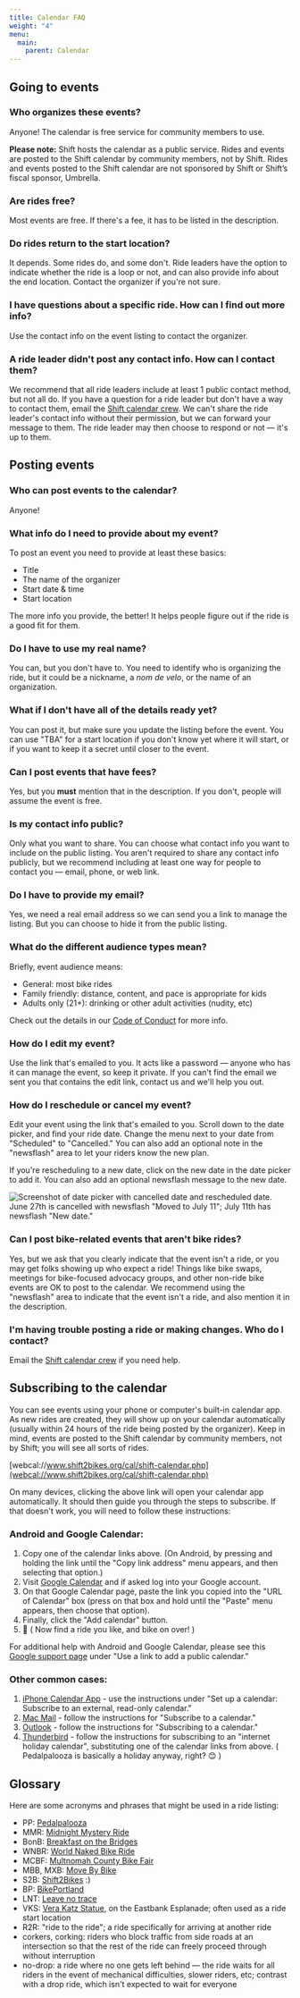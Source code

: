 ```yaml
---
title: Calendar FAQ
weight: "4"
menu:
  main:
    parent: Calendar
---
```

## Going to events

### Who organizes these events?

Anyone! The calendar is free service for community members to use.

**Please note:** Shift hosts the calendar as a public service. Rides and events are posted to the Shift calendar by community members, not by Shift. Rides and events posted to the Shift calendar are not sponsored by Shift or Shift’s fiscal sponsor, Umbrella.

### Are rides free?

Most events are free. If there's a fee, it has to be listed in the description.

### Do rides return to the start location?

It depends. Some rides do, and some don't. Ride leaders have the option to indicate whether the ride is a loop or not, and can also provide info about the end location. Contact the organizer if you're not sure.

### I have questions about a specific ride. How can I find out more info?

Use the contact info on the event listing to contact the organizer.

### A ride leader didn't post any contact info. How can I contact them?

We recommend that all ride leaders include at least 1 public contact method, but not all do. If you have a question for a ride leader but don't have a way to contact them, email the [Shift calendar crew](mailto:bikecal@shift2bikes.org). We can't share the ride leader's contact info without their permission, but we can forward your message to them. The ride leader may then choose to respond or not — it's up to them.


## Posting events

### Who can post events to the calendar?

Anyone!

### What info do I need to provide about my event?

To post an event you need to provide at least these basics:

* Title
* The name of the organizer
* Start date & time
* Start location

The more info you provide, the better! It helps people figure out if the ride is a good fit for them.

### Do I have to use my real name?

You can, but you don't have to. You need to identify who is organizing the ride, but it could be a nickname, a *nom de velo*, or the name of an organization.

### What if I don't have all of the details ready yet?

You can post it, but make sure you update the listing before the event. You can use "TBA" for a start location if you don't know yet where it will start, or if you want to keep it a secret until closer to the event.

### Can I post events that have fees?

Yes, but you **must** mention that in the description. If you don't, people will assume the event is free.

### Is my contact info public?

Only what you want to share. You can choose what contact info you want to include on the public listing. You aren't required to share any contact info publicly, but we recommend including at least one way for people to contact you — email, phone, or web link.

### Do I have to provide my email?

Yes, we need a real email address so we can send you a link to manage the listing. But you can choose to hide it from the public listing.

### What do the different audience types mean?

Briefly, event audience means: 

* General: most bike rides
* Family friendly: distance, content, and pace is appropriate for kids
* Adults only (21+): drinking or other adult activities (nudity, etc)

Check out the details in our [Code of Conduct](/pages/shift-code-of-conduct/#3-expected-behavior) for more info.

### How do I edit my event?

Use the link that's emailed to you. It acts like a password — anyone who has it can manage the event, so keep it private. If you can't find the email we sent you that contains the edit link, contact us and we'll help you out.

### How do I reschedule or cancel my event?

Edit your event using the link that's emailed to you. Scroll down to the date picker, and find your ride date. Change the menu next to your date from "Scheduled" to "Cancelled." You can also add an optional note in the "newsflash" area to let your riders know the new plan.

If you're rescheduling to a new date, click on the new date in the date picker to add it. You can also add an optional newsflash message to the new date.

![Screenshot of date picker with cancelled date and rescheduled date. June 27th is cancelled with newsflash "Moved to July 11"; July 11th has newsflash "New date."](/images/uploads/rescheduling-a-ride.png)

### Can I post bike-related events that aren't bike rides?

Yes, but we ask that you clearly indicate that the event isn't a ride, or you may get folks showing up who expect a ride! Things like bike swaps, meetings for bike-focused advocacy groups, and other non-ride bike events are OK to post to the calendar. We recommend using the "newsflash" area to indicate that the event isn't a ride, and also mention it in the description.

### I'm having trouble posting a ride or making changes. Who do I contact?

Email the [Shift calendar crew](mailto:bikecal@shift2bikes.org) if you need help.

## Subscribing to the calendar

You can see events using your phone or computer's built-in calendar app. As new rides are created, they will show up on your calendar automatically (usually within 24 hours of the ride being posted by the organizer). Keep in mind, events are posted to the Shift calendar by community members, not by Shift; you will see all sorts of rides.

[webcal://www.shift2bikes.org/cal/shift-calendar.php](webcal://www.shift2bikes.org/cal/shift-calendar.php)

On many devices, clicking the above link will open your calendar app automatically. It should then guide you through the steps to subscribe. If that doesn't work, you will need to follow these instructions:

### Android and Google Calendar:

1. Copy one of the calendar links above. (On Android, by pressing and holding the link until the "Copy link address" menu appears, and then selecting that option.)
2. Visit [Google Calendar](https://calendar.google.com/calendar/u/0/r/settings/addbyurl) and if asked log into your Google account.
3. On that Google Calendar page, paste the link you copied into the "URL of Calendar" box (press on that box and hold until the "Paste" menu appears, then choose that option).
4. Finally, click the "Add calendar" button.
5. 🎉 ( Now find a ride you like, and bike on over! )

For additional help with Android and Google Calendar, please see this [Google support page](https://support.google.com/calendar/answer/37100) under "Use a link to add a public calendar."

### Other common cases:

1. [iPhone Calendar App](https://support.apple.com/guide/iphone/use-multiple-calendars-iph3d1110d4/ios) - use the instructions under "Set up a calendar: Subscribe to an external, read-only calendar."
1. [Mac Mail](https://support.apple.com/guide/calendar/subscribe-to-calendars-icl1022/mac) - follow the instructions for "Subscribe to a calendar."
1. [Outlook](https://support.microsoft.com/en-us/office/import-or-subscribe-to-a-calendar-in-outlook-on-the-web-503ffaf6-7b86-44fe-8dd6-8099d95f38df) - follow the instructions for "Subscribing to a calendar."
1. [Thunderbird](https://support.mozilla.org/en-US/kb/adding-a-holiday-calendar) - follow the instructions for subscribing to an "internet holiday calendar", substituting one of the calendar links from above.  ( Pedalpalooza is basically a holiday anyway, right? 😊 )

## Glossary

Here are some acronyms and phrases that might be used in a ride listing: 

* PP: [Pedalpalooza](/pages/pedalpalooza/)
* MMR: [Midnight Mystery Ride](/pages/mmr/)
* BonB: [Breakfast on the Bridges](/pages/bonb/)
* WNBR: [World Naked Bike Ride](/pages/wnbr/)
* MCBF: [Multnomah County Bike Fair](/pages/mcbf/)
* MBB, MXB: [Move By Bike](/pages/mbb/)
* S2B: [Shift2Bikes](/pages/mission_statement/) :)
* BP: [BikePortland](https://bikeportland.org/)
* LNT: [Leave no trace](https://en.wikipedia.org/wiki/Leave_No_Trace)
* VKS: [Vera Katz Statue](https://en.wikipedia.org/wiki/Statue_of_Vera_Katz), on the Eastbank Esplanade; often used as a ride start location
* R2R: "ride to the ride"; a ride specifically for arriving at another ride
* corkers, corking: riders who block traffic from side roads at an intersection so that the rest of the ride can freely proceed through without interruption
* no-drop: a ride where no one gets left behind — the ride waits for all riders in the event of mechanical difficulties, slower riders, etc; contrast with a drop ride, which isn't expected to wait for everyone

